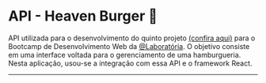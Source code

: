 # API - Heaven Burger :hamburger:

API utilizada para o desenvolvimento do quinto projeto [(confira aqui)](https://github.com/ajuliamm/heaven-burger) para o Bootcamp de Desenvolvimento Web da [@Laboratória](https://www.laboratoria.la/br). O objetivo consiste em uma interface voltada para o gerenciamento de uma hamburgueria. Nesta aplicação, usou-se a integração com essa API e o framework React.

***
